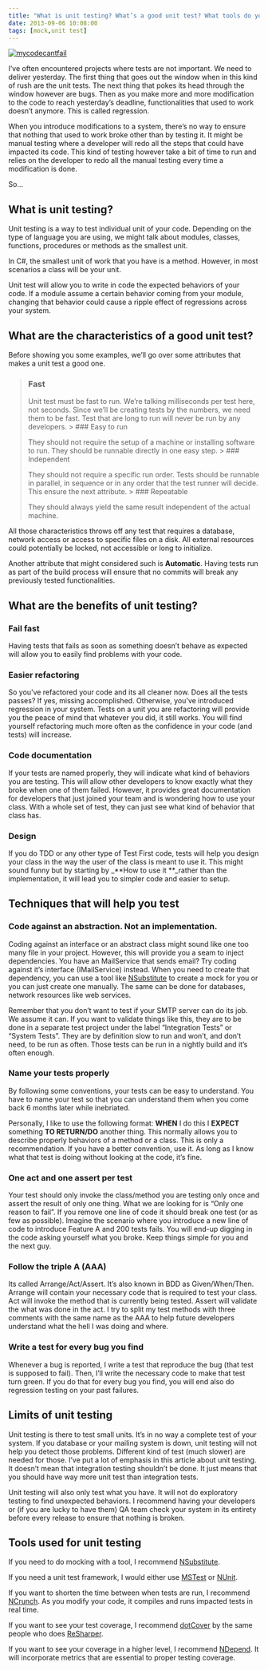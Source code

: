 ```yaml
---
title: "What is unit testing? What’s a good unit test? What tools do you use?"
date: 2013-09-06 10:08:00
tags: [mock,unit test]
---
```


[![mycodecantfail](/posts/files/mycodecantfail_thumb.jpg "mycodecantfail")](/posts/files/mycodecantfail.jpg)

I’ve often encountered projects where tests are not important. We need to deliver yesterday. The first thing that goes out the window when in this kind of rush are the unit tests. The next thing that pokes its head through the window however are bugs. Then as you make more and more modification to the code to reach yesterday’s deadline, functionalities that used to work doesn’t anymore. This is called regression.

When you introduce modifications to a system, there’s no way to ensure that nothing that used to work broke other than by testing it. It might be manual testing where a developer will redo all the steps that could have impacted its code. This kind of testing however take a bit of time to run and relies on the developer to redo all the manual testing every time a modification is done. 

So…

## What is unit testing?

Unit testing is a way to test individual unit of your code. Depending on the type of language you are using, we might talk about modules, classes, functions, procedures or methods as the smallest unit. 

In C#, the smallest unit of work that you have is a method. However, in most scenarios a class will be your unit. 

Unit test will allow you to write in code the expected behaviors of your code. If a module assume a certain behavior coming from your module, changing that behavior could cause a ripple effect of regressions across your system.

## What are the characteristics of a good unit test?

Before showing you some examples, we’ll go over some attributes that makes a unit test a good one.
 > ### Fast
> 
> Unit test must be fast to run. We’re talking milliseconds per test here, not seconds. Since we’ll be creating tests by the numbers, we need them to be fast. Test that are long to run will never be run by any developers. > ### Easy to run
> 
> They should not require the setup of a machine or installing software to run. They should be runnable directly in one easy step. > ### Independent
> 
> They should not require a specific run order. Tests should be runnable in parallel, in sequence or in any order that the test runner will decide. This ensure the next attribute. > ### Repeatable
> 
> They should always yield the same result independent of the actual machine. 

All those characteristics throws off any test that requires a database, network access or access to specific files on a disk. All external resources could potentially be locked, not accessible or long to initialize. 

Another attribute that might considered such is **Automatic**. Having tests run as part of the build process will ensure that no commits will break any previously tested functionalities. 

## What are the benefits of unit testing?

### Fail fast

Having tests that fails as soon as something doesn’t behave as expected will allow you to easily find problems with your code. 

### Easier refactoring

So you’ve refactored your code and its all cleaner now. Does all the tests passes? If yes, missing accomplished. Otherwise, you’ve introduced regression in your system. Tests on a unit you are refactoring will provide you the peace of mind that whatever you did, it still works. You will find yourself refactoring much more often as the confidence in your code (and tests) will increase.

### Code documentation

If your tests are named properly, they will indicate what kind of behaviors you are testing. This will allow other developers to know exactly what they broke when one of them failed. However, it provides great documentation for developers that just joined your team and is wondering how to use your class. With a whole set of test, they can just see what kind of behavior that class has.

### Design

If you do TDD or any other type of Test First code, tests will help you design your class in the way the user of the class is meant to use it. This might sound funny but by starting by _**How to use it **_rather than the implementation, it will lead you to simpler code and easier to setup.

## Techniques that will help you test

### Code against an abstraction. Not an implementation.

Coding against an interface or an abstract class might sound like one too many file in your project. However, this will provide you a seam to inject dependencies. You have an MailService that sends email? Try coding against it’s interface (IMailService) instead. When you need to create that dependency, you can use a tool like [NSubstitute](/post/Introduction-to-NSubstitute "Introduction to NSubstitute") to create a mock for you or you can just create one manually. The same can be done for databases, network resources like web services. 

Remember that you don’t want to test if your SMTP server can do its job. We assume it can. If you want to validate things like this, they are to be done in a separate test project under the label “Integration Tests” or “System Tests”. They are by definition slow to run and won’t, and don’t need, to be run as often. Those tests can be run in a nightly build and it’s often enough.

### Name your tests properly

By following some conventions, your tests can be easy to understand. You have to name your test so that you can understand them when you come back 6 months later while inebriated.

Personally, I like to use the following format: **WHEN** I do this I **EXPECT** something **TO RETURN/DO** another thing. This normally allows you to describe properly behaviors of a method or a class. This is only a recommendation. If you have a better convention, use it. As long as I know what that test is doing without looking at the code, it’s fine. 

### One act and one assert per test

Your test should only invoke the class/method you are testing only once and assert the result of only one thing. What we are looking for is “Only one reason to fail”. If you remove one line of code it should break one test (or as few as possible). Imagine the scenario where you introduce a new line of code to introduce Feature A and 200 tests fails. You will end-up digging in the code asking yourself what you broke. Keep things simple for you and the next guy.

### Follow the triple A (AAA)

Its called Arrange/Act/Assert. It’s also known in BDD as Given/When/Then. Arrange will contain your necessary code that is required to test your class. Act will invoke the method that is currently being tested. Assert will validate the what was done in the act. I try to split my test methods with three comments with the same name as the AAA to help future developers understand what the hell I was doing and where.

### Write a test for every bug you find

Whenever a bug is reported, I write a test that reproduce the bug (that test is supposed to fail). Then, I’ll write the necessary code to make that test turn green. If you do that for every bug you find, you will end also do regression testing on your past failures.

## Limits of unit testing

Unit testing is there to test small units. It’s in no way a complete test of your system. If you database or your mailing system is down, unit testing will not help you detect those problems. Different kind of test (much slower) are needed for those. I’ve put a lot of emphasis in this article about unit testing. It doesn’t mean that integration testing shouldn’t be done. It just means that you should have way more unit test than integration tests. 

Unit testing will also only test what you have. It will not do exploratory testing to find unexpected behaviors. I recommend having your developers or (if you are lucky to have them) QA team check your system in its entirety before every release to ensure that nothing is broken. 

## Tools used for unit testing

If you need to do mocking with a tool, I recommend [NSubstitute](/post/Introduction-to-NSubstitute "Introduction to NSubstitute").

If you need a unit test framework, I would either use [MSTest](http://en.wikipedia.org/wiki/Visual_Studio_Unit_Testing_Framework) or [NUnit](http://nunit.org/). 

If you want to shorten the time between when tests are run, I recommend [NCrunch](http://www.ncrunch.net/). As you modify your code, it compiles and runs impacted tests in real time.

If you want to see your test coverage, I recommend [dotCover](http://www.jetbrains.com/dotcover/) by the same people who does [ReSharper](http://www.jetbrains.com/resharper/index.html). 

If you want to see your coverage in a higher level, I recommend [NDepend](http://ndepend.com/). It will incorporate metrics that are essential to proper testing coverage. 